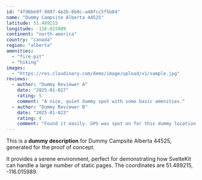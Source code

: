 ```yaml
---
id: "4f96be9f-9897-4e2b-8b0c-a48fcc5f5b84"
name: "Dummy Campsite Alberta 44525"
latitude: 51.489215
longitude: -116.015989
continent: "north-america"
country: "canada"
region: "alberta"
amenities:
  - "fire-pit"
  - "hiking"
images:
  - "https://res.cloudinary.com/demo/image/upload/v1/sample.jpg"
reviews:
  - author: "Dummy Reviewer A"
    date: "2025-01-027"
    rating: 5
    comment: "A nice, quiet dummy spot with some basic amenities."
  - author: "Dummy Reviewer B"
    date: "2025-01-023"
    rating: 4
    comment: "Found it easily. GPS was spot on for this dummy location."
---
```


This is a **dummy description** for Dummy Campsite Alberta 44525, generated for the proof of concept.

It provides a serene environment, perfect for demonstrating how SvelteKit can handle a large number of static pages. The coordinates are 51.489215, -116.015989.
